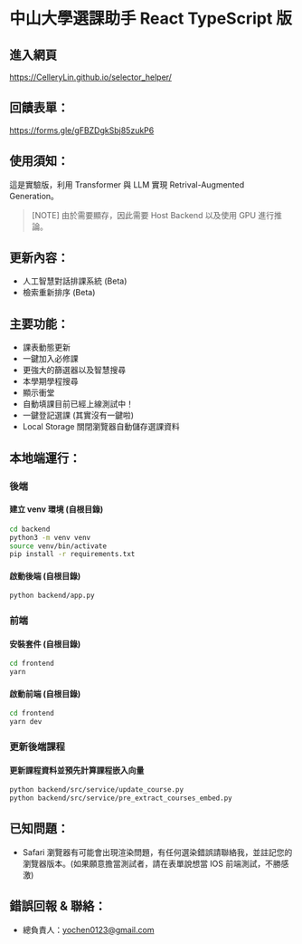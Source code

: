 # 中山大學選課助手 React TypeScript 版
## 進入網頁
https://CelleryLin.github.io/selector_helper/

## 回饋表單：
https://forms.gle/gFBZDgkSbj85zukP6

## 使用須知：
這是實驗版，利用 Transformer 與 LLM 實現 Retrival-Augmented Generation。

> [NOTE]
> 由於需要顯存，因此需要 Host Backend 以及使用 GPU 進行推論。

## 更新內容：
* 人工智慧對話排課系統 (Beta)
* 檢索重新排序 (Beta)

## 主要功能：
* 課表動態更新
* 一鍵加入必修課
* 更強大的篩選器以及智慧搜尋
* 本學期學程搜尋
* 顯示衝堂
* 自動填課目前已經上線測試中！
* 一鍵登記選課 (其實沒有一鍵啦)
* Local Storage 關閉瀏覽器自動儲存選課資料

## 本地端運行：

### 後端

#### 建立 venv 環境 (自根目錄)
```bash
cd backend
python3 -m venv venv
source venv/bin/activate
pip install -r requirements.txt
```

#### 啟動後端 (自根目錄)
```bash
python backend/app.py
```

### 前端

#### 安裝套件 (自根目錄)
```bash
cd frontend
yarn
```

#### 啟動前端 (自根目錄)
```bash
cd frontend
yarn dev
```

### 更新後端課程

#### 更新課程資料並預先計算課程嵌入向量
```bash
python backend/src/service/update_course.py
python backend/src/service/pre_extract_courses_embed.py
```

## 已知問題：
* Safari 瀏覽器有可能會出現渲染問題，有任何選染錯誤請聯絡我，並註記您的瀏覽器版本。(如果願意擔當測試者，請在表單說想當 IOS 前端測試，不勝感激)

## 錯誤回報 & 聯絡：
* 總負責人：yochen0123@gmail.com
